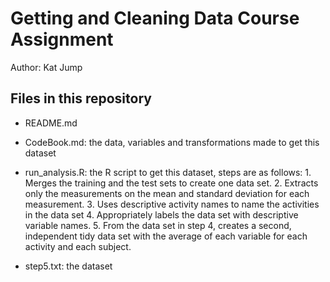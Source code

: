 Getting and Cleaning Data Course Assignment
=======
Author:  Kat Jump


## Files in this repository

* README.md

* CodeBook.md: the data, variables and transformations made to get this dataset

* run_analysis.R: the R script to get this dataset, steps are as follows:
		1. Merges the training and the test sets to create one data set.
		2. Extracts only the measurements on the mean and standard deviation for each measurement.
		3. Uses descriptive activity names to name the activities in the data set
		4. Appropriately labels the data set with descriptive variable names.
		5. From the data set in step 4, creates a second, independent tidy data set with the average of each variable for each activity and each subject.

* step5.txt: the dataset



